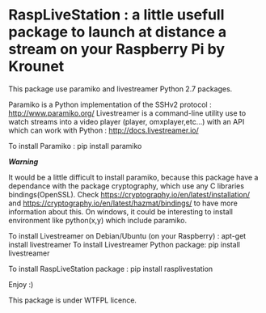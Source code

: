 RaspLiveStation : a little usefull package to launch at distance a stream on your Raspberry Pi by Krounet
=========================================================================================================

This package use paramiko and livestreamer Python 2.7 packages.

Paramiko is a Python implementation of the SSHv2 protocol : http://www.paramiko.org/
Livestreamer is a command-line utility use to watch streams into a video player (player, omxplayer,etc...) with an API which can work with Python : http://docs.livestreamer.io/

To install Paramiko : pip install paramiko

***Warning***

It would be a little difficult to install paramiko, because this package have a dependance with the package cryptography, which use any C libraries bindings(OpenSSL). Check https://cryptography.io/en/latest/installation/
and https://cryptography.io/en/latest/hazmat/bindings/ to have more information about this. On windows, it could be interesting to install environment like python(x,y) which include paramiko.

To install Livestreamer on Debian/Ubuntu (on your Raspberry) : apt-get install livestreamer
To install Livestreamer Python package: pip install livestreamer

To install RaspLiveStation package : pip install rasplivestation

Enjoy :)

This package is under WTFPL licence.
